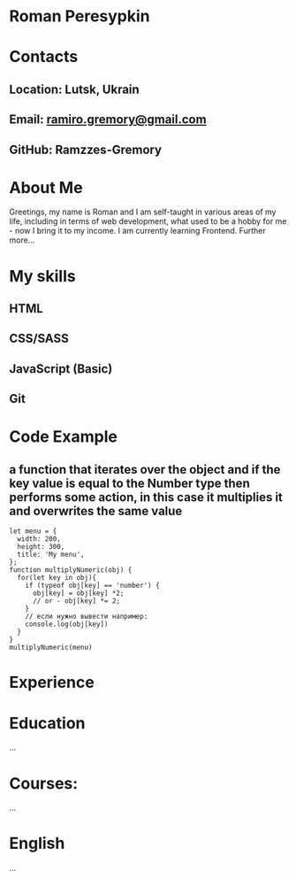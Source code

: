 # Roman Peresypkin

# Contacts
## Location: Lutsk, Ukrain
## Email: ramiro.gremory@gmail.com
## GitHub: Ramzzes-Gremory
# About Me
Greetings, my name is Roman and I am self-taught in various areas of my life, including in terms of web development, what used to be a hobby for me - now I bring it to my income. I am currently learning Frontend. Further more...

# My skills
## HTML
## CSS/SASS
## JavaScript (Basic)
## Git
# Code Example
## a function that iterates over the object and if the key value is equal to the Number type then performs some action, in this case it multiplies it and overwrites the same value
```
let menu = {
  width: 200,
  height: 300,
  title: 'My menu',
};
function multiplyNumeric(obj) {
  for(let key in obj){
    if (typeof obj[key] == 'number') {
      obj[key] = obj[key] *2;
      // or - obj[key] *= 2;
    }
    // если нужно вывести например:
    console.log(obj[key])
  }
}
multiplyNumeric(menu)
```
# Experience
# Education
...
# Courses:
...
# English
...